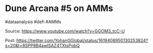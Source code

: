 # Dune Arcana #5 on AMMs
#dataanalysis #defi #AMMs 

Source:
https://www.youtube.com/watch?v=GGOM3_tcC-U

Post:
https://twitter.com/YohanGGlobal/status/1619408950130253824?s=20&t=8SPP8B4awlSAZ4TXtsPobQ